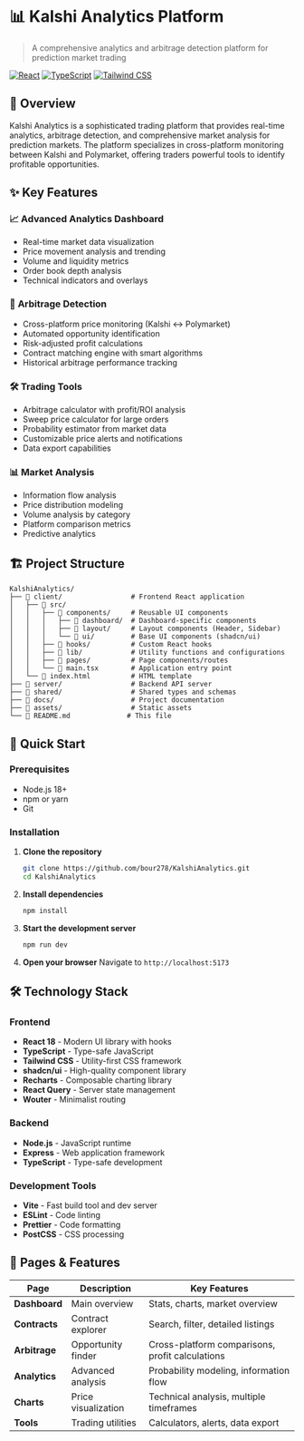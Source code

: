# 📊 Kalshi Analytics Platform

> A comprehensive analytics and arbitrage detection platform for prediction market trading

[![React](https://img.shields.io/badge/React-18.x-blue.svg)](https://reactjs.org/)
[![TypeScript](https://img.shields.io/badge/TypeScript-5.x-blue.svg)](https://www.typescriptlang.org/)
[![Tailwind CSS](https://img.shields.io/badge/Tailwind_CSS-3.x-38B2AC.svg)](https://tailwindcss.com/)

## 🚀 Overview

Kalshi Analytics is a sophisticated trading platform that provides real-time analytics, arbitrage detection, and comprehensive market analysis for prediction markets. The platform specializes in cross-platform monitoring between Kalshi and Polymarket, offering traders powerful tools to identify profitable opportunities.

## ✨ Key Features

### 📈 **Advanced Analytics Dashboard**
- Real-time market data visualization
- Price movement analysis and trending
- Volume and liquidity metrics
- Order book depth analysis
- Technical indicators and overlays

### 🔄 **Arbitrage Detection**
- Cross-platform price monitoring (Kalshi ↔ Polymarket)
- Automated opportunity identification
- Risk-adjusted profit calculations
- Contract matching engine with smart algorithms
- Historical arbitrage performance tracking

### 🛠️ **Trading Tools**
- Arbitrage calculator with profit/ROI analysis
- Sweep price calculator for large orders
- Probability estimator from market data
- Customizable price alerts and notifications
- Data export capabilities

### 📊 **Market Analysis**
- Information flow analysis
- Price distribution modeling
- Volume analysis by category
- Platform comparison metrics
- Predictive analytics

## 🏗️ Project Structure

```
KalshiAnalytics/
├── 📁 client/                 # Frontend React application
│   ├── 📁 src/
│   │   ├── 📁 components/     # Reusable UI components
│   │   │   ├── 📁 dashboard/  # Dashboard-specific components
│   │   │   ├── 📁 layout/     # Layout components (Header, Sidebar)
│   │   │   └── 📁 ui/         # Base UI components (shadcn/ui)
│   │   ├── 📁 hooks/          # Custom React hooks
│   │   ├── 📁 lib/            # Utility functions and configurations
│   │   ├── 📁 pages/          # Page components/routes
│   │   └── 📄 main.tsx        # Application entry point
│   └── 📄 index.html          # HTML template
├── 📁 server/                 # Backend API server
├── 📁 shared/                 # Shared types and schemas
├── 📁 docs/                   # Project documentation
├── 📁 assets/                 # Static assets
└── 📄 README.md              # This file
```

## 🚀 Quick Start

### Prerequisites
- Node.js 18+ 
- npm or yarn
- Git

### Installation

1. **Clone the repository**
   ```bash
   git clone https://github.com/bour278/KalshiAnalytics.git
   cd KalshiAnalytics
   ```

2. **Install dependencies**
   ```bash
   npm install
   ```

3. **Start the development server**
   ```bash
   npm run dev
   ```

4. **Open your browser**
   Navigate to `http://localhost:5173`

## 🛠️ Technology Stack

### Frontend
- **React 18** - Modern UI library with hooks
- **TypeScript** - Type-safe JavaScript
- **Tailwind CSS** - Utility-first CSS framework
- **shadcn/ui** - High-quality component library
- **Recharts** - Composable charting library
- **React Query** - Server state management
- **Wouter** - Minimalist routing

### Backend
- **Node.js** - JavaScript runtime
- **Express** - Web application framework
- **TypeScript** - Type-safe development

### Development Tools
- **Vite** - Fast build tool and dev server
- **ESLint** - Code linting
- **Prettier** - Code formatting
- **PostCSS** - CSS processing

## 📱 Pages & Features

| Page | Description | Key Features |
|------|-------------|--------------|
| **Dashboard** | Main overview | Stats, charts, market overview |
| **Contracts** | Contract explorer | Search, filter, detailed listings |
| **Arbitrage** | Opportunity finder | Cross-platform comparisons, profit calculations |
| **Analytics** | Advanced analysis | Probability modeling, information flow |
| **Charts** | Price visualization | Technical analysis, multiple timeframes |
| **Tools** | Trading utilities | Calculators, alerts, data export |